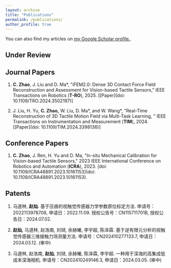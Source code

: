 ```yaml
---
layout: archive
title: "Publications"
permalink: /publications/
author_profile: true
---
```


<!-- {% if author.googlescholar %}
  You can also find my articles on <u><a href="{{author.googlescholar}}">my Google Scholar profile</a>.</u>
{% endif %} -->

You can also find my articles on <u><a href="https://scholar.google.com/citations?user=7OW5zX8AAAAJ&hl=en">my Google Scholar profile</a>.</u>.

## Under Review

<!-- 1. **C. Zhao**, L. Xie, B. Huang\*, S. Wang, and D. Ma, "Tactile-Driven Dexterous In-Hand Writing via Extrinsic Contact Sensing", submitted to RA-L, 2024. [[Website](https://inhandwriting.github.io/)] -->

## Journal Papers

1. **C. Zhao**, J. Liu and D. Ma\*, "iFEM2.0: Dense 3D Contact Force Field Reconstruction and Assessment for Vision-based Tactile Sensors," IEEE Transactions on Robotics (**T-RO**), 2025. [[Paper](doi: 10.1109/TRO.2024.3502197)]

1. J. Liu, H. Yu, **C. Zhao,** W. Liu, D. Ma\*, and W. Wang\*, "Real-Time Reconstruction of 3D Tactile Motion Field via Multi-Task Learning, " IEEE Transactions on Instrumentation and Measurement (**TIM**), 2024. [[Paper](doi: 10.1109/TIM.2024.3398136)]
<!-- - **C. Zhao**, J. Ren, C. Sun, J. Liu, H. Yu and D. Ma\*, "In-situ Mechanical Calibration of Sensing Elastomers for Vision-based Tactile Sensors," submitted to IEEE Transactions on Haptics (**ToH**), currently under review. -->


## Conference Papers

1. **C. Zhao**, J. Ren, H. Yu and D. Ma, "In-situ Mechanical Calibration for Vision-based Tactile Sensors," 2023 IEEE International Conference on Robotics and Automation (**ICRA**), 2023. [doi: 10.1109/ICRA48891.2023.10161153](doi: 10.1109/ICRA48891.2023.10161153).


## Patents

1. 马道林, **赵灿**. 基于压痕的视触觉传感器力学参数原位标定方法. 申请号：2022113978708, 申请日：2022.11.09. 授权公告号：CN115711701B, 授权公告日：2024.07.02.

1. **赵灿**, 马道林, 赵浩南, 刘琎, 余赫曦, 李宇超, 陈泽霖. 基于逆有限元分析的视触觉传感器三维接触力场测量方法. 申请号：CN202410277133.7, 申请日：2024.03.12. (审中)

1. 马道林, 赵浩南, **赵灿**, 刘琎, 余赫曦, 陈泽霖, 李宇超. 一种用于深海的高集成低成本深海相机. 申请号：CN202410249146.3, 申请日：2024.03.05. (审中) 
<!-- - D. Ma and **C. Zhao.** 基于压痕的视触觉传感器力学参数原位标定方法 (in Chinese). Application number: 2022113978708, Application date: 20221109, currently under substantive examination. -->



